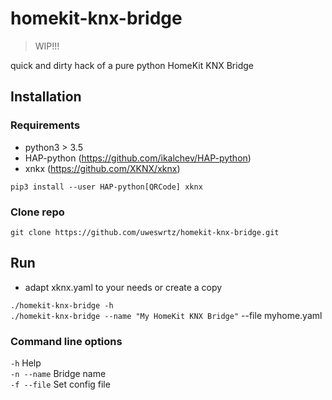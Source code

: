 # homekit-knx-bridge

>WIP!!!

quick and dirty hack of a pure python HomeKit KNX Bridge

## Installation

### Requirements

* python3 > 3.5
* HAP-python (https://github.com/ikalchev/HAP-python)
* xnkx (https://github.com/XKNX/xknx)  

`pip3 install --user HAP-python[QRCode] xknx`

### Clone repo

`git clone https://github.com/uweswrtz/homekit-knx-bridge.git`

## Run

* adapt xknx.yaml to your needs or create a copy

`./homekit-knx-bridge -h`  
`./homekit-knx-bridge --name "My HomeKit KNX Bridge"` --file myhome.yaml

### Command line options

`-h`  Help  
`-n --name` Bridge name  
`-f --file` Set config file
